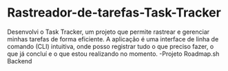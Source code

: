 # Rastreador-de-tarefas-Task-Tracker
Desenvolvi o Task Tracker, um projeto que permite rastrear e gerenciar minhas tarefas de forma eficiente. A aplicação é uma interface de linha de comando (CLI) intuitiva, onde posso registrar tudo o que preciso fazer, o que já concluí e o que estou realizando no momento. -Projeto Roadmap.sh Backend

